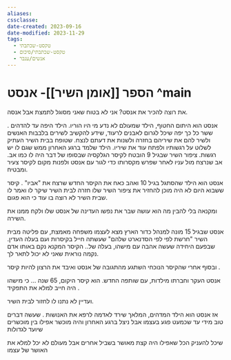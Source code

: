 ```yaml
---
aliases: 
cssclasse: 
date-created: 2023-09-16
date-modified: 2023-11-29
tags:
  - טקסט-שכתבתי
  - טקסט-שכתבתי/סיכום
  - אנשים/ענבר
---
```


# הספר [[אומן השיר]]- אנסט ^main

את רוצה להכיר את אנסט? אני לא בטוח שאני מסוגל לתמצת אבל אנסה.

. אנסט הוא היתום החטוף, הילד שמעולם לא נדע מי היו הוריו. הילד היפה עד להדהים ששר כל כך יפה שיכל לגרום לאבנים לרעוד, שידע להקשיב לשירים בלבבות האנשים ולשיר להם את שיריהם בחזרה ולשנות את דעתם לנצח.
שטופח בבית השיר העתיק לשלוט על רגשותיו ולפתח עוד את שיריו.  הילד שלמד ברגע האחרון ממש שגם לו יש רגשות. ציפור השיר שבגיל 9 הובטח לקיסר הגלקסיה שבסופו של דבר היה לו כמו אב. אב שנרצח מול עניו לאחר שפרש מקסרותו כדי   לגור עם אנסט ולפנות מקום לקיסר צעיר ומבטיח.

אנסט הוא הילד שהסתגל בגיל 10 ואהב כאח את הקיסר החדש שרצח את "אביו" . קיסר ששבוא היום לא היה מוכן להחזיר את ציפור השיר שלו חזרה לבית השיר  שיקר לו ואמר לו שבית השיר לא רוצה בו עוד כי הוא פגום.

 ומקנאה בלי להבין מה הוא עושה שבר את נפשו העדינה של אנסט שלו ולקח ממנו את השירה.

אנסט שבגיל 15 מונה למנהל כדור הארץ מצא לעצמו משפחה מאמצת, עם פליטה מבית השיר "חרשת לפי  לפי הסדנארט שלהם" שעשתה חייל בקיסרות ועם בעלה העדין.
 שבפעם היחידה שעשה אהבה עם מישהו, בעלה של.. הקיסר המקנא נקם באותו אדם נקמה נוראית שאני לא יכול לתאר לך.

ובסוף אחרי שהקיסר הנוכחי השתגע מהתגובה של אנסט ואיבד את הרצון להיות קיסר .

אנסט העקר וחברתו מילדות, עם שותפה החדש. הוא  קיסר היקום, 65 שנה ... כי מישהו היה חייב למלא את התפקיד .
 
ועדיין לא נתנו לו לחזור לבית השיר.

אז  אנסט הוא הילד המדהים, המלאך שירד לאדמה לרפא את האנושות . שעשה דברים טוב מידי עד שכמעט פגע בעצמו אבל ניצל ברגע האחרון והיה מוכשר אפילו בין מוכשרים שיועד לגדולות

שיכל להעניק הכל שאפילו היה קצת מאושר בשביל אחרים אבל מעולם לא יכל למלא את האושר של עצמו
